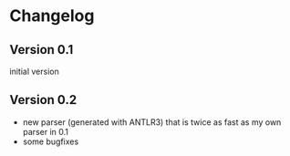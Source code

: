 # Changelog #

## Version 0.1 ##

initial version

## Version 0.2 ##

* new parser (generated with ANTLR3) that is twice as fast as my own parser in 0.1
* some bugfixes
